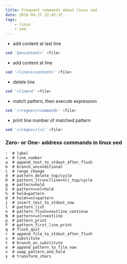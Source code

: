 ```yaml
---
title: Frequent commands about linux sed
date: 2016-04-27 22:42:37
tags: 
    - linux
    - sed
---
```

+ add content at last line
```bash
sed '$a<content>' <file>
```
+ add content at line
```bash
sed '<line>i<content>' <file>
```

+ delete line
```bash
sed '<line>d' <file>
```
+ match pattern, then execute expression
```bash
sed '/<regex>/<command>' <file>
```
+ print line number of matched pattern
```bash
sed '/<regex>/{=}' <file>
```

### Zero- or One- address commands in linux sed
```
:  # label
=  # line_number
a  # append_text_to_stdout_after_flush
b  # branch_unconditional
c  # range_change
d  # pattern_delete_top/cycle
D  # pattern_ltrunc(line+nl)_top/cycle
g  # pattern=hold
G  # pattern+=nl+hold
h  # hold=pattern
H  # hold+=nl+pattern
i  # insert_text_to_stdout_now
l  # pattern_list
n  # pattern_flush=nextline_continue
N  # pattern+=nl+nextline
p  # pattern_print
P  # pattern_first_line_print
q  # flush_quit
r  # append_file_to_stdout_after_flush
s  # substitute
t  # branch_on_substitute
w  # append_pattern_to_file_now
x  # swap_pattern_and_hold
y  # transform_chars
```